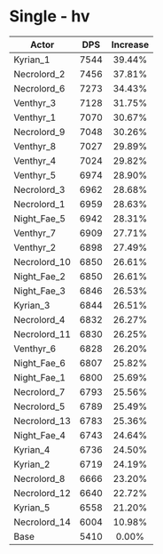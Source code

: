 # Single - hv
| Actor | DPS | Increase |
|---|:---:|:---:|
|Kyrian_1|7544|39.44%|
|Necrolord_2|7456|37.81%|
|Necrolord_6|7273|34.43%|
|Venthyr_3|7128|31.75%|
|Venthyr_1|7070|30.67%|
|Necrolord_9|7048|30.26%|
|Venthyr_8|7027|29.89%|
|Venthyr_4|7024|29.82%|
|Venthyr_5|6974|28.90%|
|Necrolord_3|6962|28.68%|
|Necrolord_1|6959|28.63%|
|Night_Fae_5|6942|28.31%|
|Venthyr_7|6909|27.71%|
|Venthyr_2|6898|27.49%|
|Necrolord_10|6850|26.61%|
|Night_Fae_2|6850|26.61%|
|Night_Fae_3|6846|26.53%|
|Kyrian_3|6844|26.51%|
|Necrolord_4|6832|26.27%|
|Necrolord_11|6830|26.25%|
|Venthyr_6|6828|26.20%|
|Night_Fae_6|6807|25.82%|
|Night_Fae_1|6800|25.69%|
|Necrolord_7|6793|25.56%|
|Necrolord_5|6789|25.49%|
|Necrolord_13|6783|25.36%|
|Night_Fae_4|6743|24.64%|
|Kyrian_4|6736|24.50%|
|Kyrian_2|6719|24.19%|
|Necrolord_8|6666|23.20%|
|Necrolord_12|6640|22.72%|
|Kyrian_5|6558|21.20%|
|Necrolord_14|6004|10.98%|
|Base|5410|0.00%|
